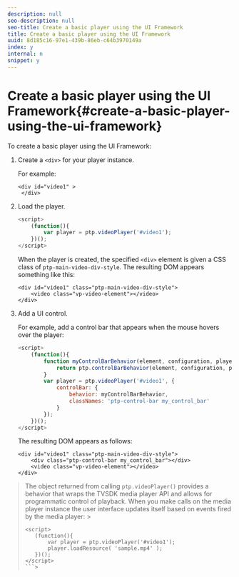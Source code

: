 ```yaml
---
description: null
seo-description: null
seo-title: Create a basic player using the UI Framework
title: Create a basic player using the UI Framework
uuid: 8d185c16-97e1-439b-86eb-c64b3970149a
index: y
internal: n
snippet: y
---
```


# Create a basic player using the UI Framework{#create-a-basic-player-using-the-ui-framework}

To create a basic player using the UI Framework: 

1. Create a `<div>` for your player instance.

   For example: 

   ```
   <div id="video1" > 
    </div>
   ```

1. Load the player.

   ```js
   <script> 
       (function(){ 
           var player = ptp.videoPlayer('#video1'); 
       })(); 
   </script>
   ```

   When the player is created, the specified `<div>` element is given a CSS class of `ptp-main-video-div-style`. The resulting DOM appears something like this: 

   ```
   <div id="video1" class="ptp-main-video-div-style"> 
       <video class="vp-video-element"></video> 
   </div>
   ```

1. Add a UI control.

   For example, add a control bar that appears when the mouse hovers over the player: 

   ```js
   <script> 
       (function(){ 
           function myControlBarBehavior(element, configuration, player) { 
               return ptp.controlBarBehavior(element, configuration, player); 
           } 
           var player = ptp.videoPlayer('#video1', { 
               controlBar: { 
                   behavior: myControlBarBehavior, 
                   classNames: 'ptp-control-bar my_control_bar' 
               } 
           }); 
       })(); 
   </script>
   ```

   The resulting DOM appears as follows: 

   ```
   <div id="video1" class="ptp-main-video-div-style"> 
       <div class="ptp-control-bar my_control_bar"></div> 
       <video class="vp-video-element"></video> 
   </div>
   ```

>The object returned from calling `ptp.videoPlayer()` provides a behavior that wraps the TVSDK media player API and allows for programmatic control of playback. When you make calls on the media player instance the user interface updates itself based on events fired by the media player: >
>```js>
><script> 
>    (function(){ 
>        var player = ptp.videoPlayer('#video1'); 
>        player.loadResource( 'sample.mp4' ); 
>    })(); 
></script>
>```>
